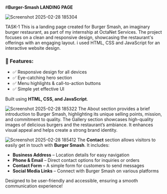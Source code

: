 #**Burger-Smash LANDING PAGE**

![Screenshot 2025-02-28 185304](https://github.com/user-attachments/assets/3f4bbbe9-f3b9-4d5e-b868-7d06bbaefc9b)

TASK-1 
This is a landing page created for Burger Smash, an imaginary burger restaurant, as part of my internship at OctaNet Services. The project focuses on a clean and responsive design, showcasing the restaurant's offerings with an engaging layout. i used HTML, CSS and JavaScript for an interactive website design.

### 🔹 Features:  
- ✅ Responsive design for all devices  
- ✅ Eye-catching hero section  
- ✅ Menu highlights & call-to-action buttons  
- ✅ Simple yet effective UI  

Built using **HTML, CSS, and JavaScript**.  


![Screenshot 2025-02-28 185322](https://github.com/user-attachments/assets/95da04e2-9f62-4d52-bedd-af8d5a9c228a)
The About section provides a brief introduction to Burger Smash, highlighting its unique selling points, mission, and commitment to quality. 
The Gallery section showcases high-quality images of delicious burgers and the restaurant’s ambiance. It enhances visual appeal and helps create a strong brand identity.


![Screenshot 2025-02-28 185412](https://github.com/user-attachments/assets/f951823d-a7c6-4d44-8b6e-946d62838ece)
The **Contact** section allows visitors to easily get in touch with **Burger Smash**. It includes:  

- **Business Address** – Location details for easy navigation  
- **Phone & Email** – Direct contact options for inquiries or orders  
- **Contact Form** – A simple form for customers to send messages  
- **Social Media Links** – Connect with Burger Smash on various platforms  

Designed to be user-friendly and accessible, ensuring a smooth communication experience!

